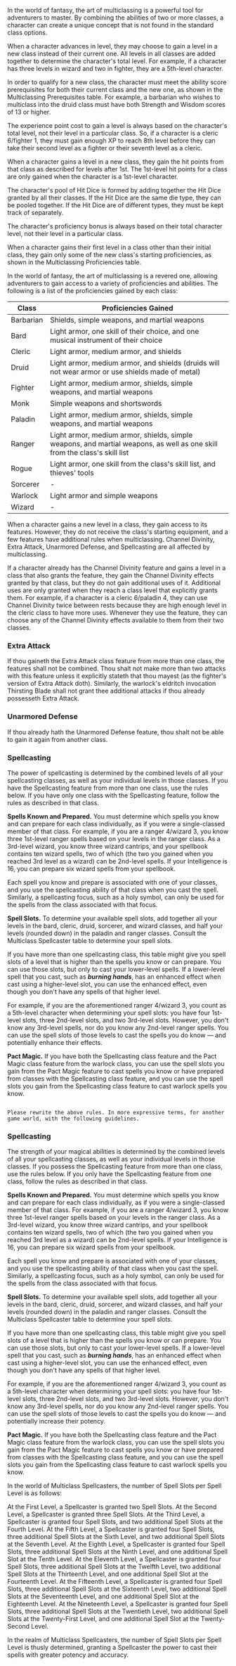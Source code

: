 In the world of fantasy, the art of multiclassing is a powerful tool for adventurers to master. By combining the abilities of two or more classes, a character can create a unique concept that is not found in the standard class options.

When a character advances in level, they may choose to gain a level in a new class instead of their current one. All levels in all classes are added together to determine the character's total level. For example, if a character has three levels in wizard and two in fighter, they are a 5th-level character.

In order to qualify for a new class, the character must meet the ability score prerequisites for both their current class and the new one, as shown in the Multiclassing Prerequisites table. For example, a barbarian who wishes to multiclass into the druid class must have both Strength and Wisdom scores of 13 or higher.

The experience point cost to gain a level is always based on the character's total level, not their level in a particular class. So, if a character is a cleric 6/fighter 1, they must gain enough XP to reach 8th level before they can take their second level as a fighter or their seventh level as a cleric.

When a character gains a level in a new class, they gain the hit points from that class as described for levels after 1st. The 1st-level hit points for a class are only gained when the character is a 1st-level character.

The character's pool of Hit Dice is formed by adding together the Hit Dice granted by all their classes. If the Hit Dice are the same die type, they can be pooled together. If the Hit Dice are of different types, they must be kept track of separately.

The character's proficiency bonus is always based on their total character level, not their level in a particular class.

When a character gains their first level in a class other than their initial class, they gain only some of the new class's starting proficiencies, as shown in the Multiclassing Proficiencies table.

In the world of fantasy, the art of multiclassing is a revered one, allowing adventurers to gain access to a variety of proficiencies and abilities. The following is a list of the proficiencies gained by each class:

| Class     | Proficiencies Gained |
|-----------|----------------------|
| Barbarian | Shields, simple weapons, and martial weapons |
| Bard      | Light armor, one skill of their choice, and one musical instrument of their choice |
| Cleric    | Light armor, medium armor, and shields |
| Druid     | Light armor, medium armor, and shields (druids will not wear armor or use shields made of metal) |
| Fighter   | Light armor, medium armor, shields, simple weapons, and martial weapons |
| Monk      | Simple weapons and shortswords |
| Paladin   | Light armor, medium armor, shields, simple weapons, and martial weapons |
| Ranger    | Light armor, medium armor, shields, simple weapons, and martial weapons, as well as one skill from the class's skill list |
| Rogue     | Light armor, one skill from the class's skill list, and thieves' tools |
| Sorcerer  | - |
| Warlock   | Light armor and simple weapons |
| Wizard    | - |

When a character gains a new level in a class, they gain access to its features. However, they do not receive the class's starting equipment, and a few features have additional rules when multiclassing. Channel Divinity, Extra Attack, Unarmored Defense, and Spellcasting are all affected by multiclassing. 

If a character already has the Channel Divinity feature and gains a level in a class that also grants the feature, they gain the Channel Divinity effects granted by that class, but they do not gain additional uses of it. Additional uses are only granted when they reach a class level that explicitly grants them. For example, if a character is a cleric 6/paladin 4, they can use Channel Divinity twice between rests because they are high enough level in the cleric class to have more uses. Whenever they use the feature, they can choose any of the Channel Divinity effects available to them from their two classes. 

### Extra Attack 
If thou gaineth the Extra Attack class feature from more than one class, the features shall not be combined. Thou shalt not make more than two attacks with this feature unless it explicitly stateth that thou mayest (as the fighter's version of Extra Attack doth). Similarly, the warlock's eldritch invocation Thirsting Blade shall not grant thee additional attacks if thou already possesseth Extra Attack. 

### Unarmored Defense 
If thou already hath the Unarmored Defense feature, thou shalt not be able to gain it again from another class. 

### Spellcasting
The power of spellcasting is determined by the combined levels of all your spellcasting classes, as well as your individual levels in those classes. If you have the Spellcasting feature from more than one class, use the rules below. If you have only one class with the Spellcasting feature, follow the rules as described in that class.

**Spells Known and Prepared.** You must determine which spells you know and can prepare for each class individually, as if you were a single-classed member of that class. For example, if you are a ranger 4/wizard 3, you know three 1st-level ranger spells based on your levels in the ranger class. As a 3rd-level wizard, you know three wizard cantrips, and your spellbook contains ten wizard spells, two of which (the two you gained when you reached 3rd level as a wizard) can be 2nd-level spells. If your Intelligence is 16, you can prepare six wizard spells from your spellbook.

Each spell you know and prepare is associated with one of your classes, and you use the spellcasting ability of that class when you cast the spell. Similarly, a spellcasting focus, such as a holy symbol, can only be used for the spells from the class associated with that focus.

**Spell Slots.** To determine your available spell slots, add together all your levels in the bard, cleric, druid, sorcerer, and wizard classes, and half your levels (rounded down) in the paladin and ranger classes. Consult the Multiclass Spellcaster table to determine your spell slots.

If you have more than one spellcasting class, this table might give you spell slots of a level that is higher than the spells you know or can prepare. You can use those slots, but only to cast your lower-level spells. If a lower-level spell that you cast, such as **_burning hands_**, has an enhanced effect when cast using a higher-level slot, you can use the enhanced effect, even though you don't have any spells of that higher level.

For example, if you are the aforementioned ranger 4/wizard 3, you count as a 5th-level character when determining your spell slots: you have four 1st-level slots, three 2nd-level slots, and two 3rd-level slots. However, you don't know any 3rd-level spells, nor do you know any 2nd-level ranger spells. You can use the spell slots of those levels to cast the spells you do know — and potentially enhance their effects.

**Pact Magic.** If you have both the Spellcasting class feature and the Pact Magic class feature from the warlock class, you can use the spell slots you gain from the Pact Magic feature to cast spells you know or have prepared from classes with the Spellcasting class feature, and you can use the spell slots you gain from the Spellcasting class feature to cast warlock spells you know.
```

Please rewrite the above rules. In more expressive terms, for another game world, with the following guidelines.

```
### Spellcasting
The strength of your magical abilities is determined by the combined levels of all your spellcasting classes, as well as your individual levels in those classes. If you possess the Spellcasting feature from more than one class, use the rules below. If you only have the Spellcasting feature from one class, follow the rules as described in that class.

**Spells Known and Prepared.** You must determine which spells you know and can prepare for each class individually, as if you were a single-classed member of that class. For example, if you are a ranger 4/wizard 3, you know three 1st-level ranger spells based on your levels in the ranger class. As a 3rd-level wizard, you know three wizard cantrips, and your spellbook contains ten wizard spells, two of which (the two you gained when you reached 3rd level as a wizard) can be 2nd-level spells. If your Intelligence is 16, you can prepare six wizard spells from your spellbook.

Each spell you know and prepare is associated with one of your classes, and you use the spellcasting ability of that class when you cast the spell. Similarly, a spellcasting focus, such as a holy symbol, can only be used for the spells from the class associated with that focus.

**Spell Slots.** To determine your available spell slots, add together all your levels in the bard, cleric, druid, sorcerer, and wizard classes, and half your levels (rounded down) in the paladin and ranger classes. Consult the Multiclass Spellcaster table to determine your spell slots.

If you have more than one spellcasting class, this table might give you spell slots of a level that is higher than the spells you know or can prepare. You can use those slots, but only to cast your lower-level spells. If a lower-level spell that you cast, such as **_burning hands_**, has an enhanced effect when cast using a higher-level slot, you can use the enhanced effect, even though you don't have any spells of that higher level.

For example, if you are the aforementioned ranger 4/wizard 3, you count as a 5th-level character when determining your spell slots: you have four 1st-level slots, three 2nd-level slots, and two 3rd-level slots. However, you don't know any 3rd-level spells, nor do you know any 2nd-level ranger spells. You can use the spell slots of those levels to cast the spells you do know — and potentially increase their potency.

**Pact Magic.** If you have both the Spellcasting class feature and the Pact Magic class feature from the warlock class, you can use the spell slots you gain from the Pact Magic feature to cast spells you know or have prepared from classes with the Spellcasting class feature, and you can use the spell slots you gain from the Spellcasting class feature to cast warlock spells you know.

In the world of Multiclass Spellcasters, the number of Spell Slots per Spell Level is as follows:

At the First Level, a Spellcaster is granted two Spell Slots.
At the Second Level, a Spellcaster is granted three Spell Slots.
At the Third Level, a Spellcaster is granted four Spell Slots, and two additional Spell Slots at the Fourth Level.
At the Fifth Level, a Spellcaster is granted four Spell Slots, three additional Spell Slots at the Sixth Level, and two additional Spell Slots at the Seventh Level.
At the Eighth Level, a Spellcaster is granted four Spell Slots, three additional Spell Slots at the Ninth Level, and one additional Spell Slot at the Tenth Level.
At the Eleventh Level, a Spellcaster is granted four Spell Slots, three additional Spell Slots at the Twelfth Level, two additional Spell Slots at the Thirteenth Level, and one additional Spell Slot at the Fourteenth Level.
At the Fifteenth Level, a Spellcaster is granted four Spell Slots, three additional Spell Slots at the Sixteenth Level, two additional Spell Slots at the Seventeenth Level, and one additional Spell Slot at the Eighteenth Level.
At the Nineteenth Level, a Spellcaster is granted four Spell Slots, three additional Spell Slots at the Twentieth Level, two additional Spell Slots at the Twenty-First Level, and one additional Spell Slot at the Twenty-Second Level.

In the realm of Multiclass Spellcasters, the number of Spell Slots per Spell Level is thusly determined, granting a Spellcaster the power to cast their spells with greater potency and accuracy.
